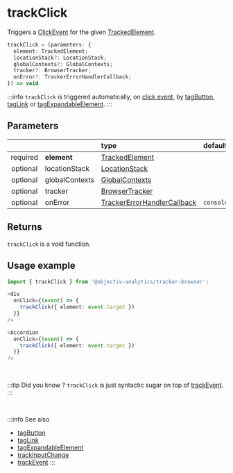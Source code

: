 # trackClick

Triggers a [ClickEvent](/taxonomy/events/ClickEvent.md) for the given [TrackedElement](/tracking/api-reference/definitions/TrackedElement.md).  

```typescript
trackClick = (parameters: {
  element: TrackedElement;
  locationStack?: LocationStack;
  globalContexts?: GlobalContexts;
  tracker?: BrowserTracker;
  onError?: TrackerErrorHandlerCallback;
}) => void
```

:::info
`trackClick` is triggered automatically, on [click event](https://developer.mozilla.org/en-US/docs/Web/API/Element/click_event), by [tagButton](/tracking/api-reference/locationTaggers/tagButton.md), [tagLink](/tracking/api-reference/locationTaggers/tagLink.md) or [tagExpandableElement](/tracking/api-reference/locationTaggers/tagExpandableElement.md).
:::

## Parameters
|          |                | type                                                                                              | default value
| :-:      | :--            | :--                                                                                               | :--           
| required | **element**    | [TrackedElement](/tracking/api-reference/definitions/TrackedElement.md)                           |
| optional | locationStack  | [LocationStack](/tracking/api-reference/core/LocationStack.md)                                    |
| optional | globalContexts | [GlobalContexts](/tracking/api-reference/core/GlobalContexts.md)                                  |
| optional | tracker        | [BrowserTracker](/tracking/api-reference/general/BrowserTracker.md)                               |
| optional | onError        | [TrackerErrorHandlerCallback](/tracking/api-reference/definitions/TrackerErrorHandlerCallback.md) | `console.error`

## Returns
`trackClick` is a void function.

## Usage example

```typescript jsx
import { trackClick } from '@objectiv-analytics/tracker-browser';
```

```typescript jsx
<div
  onClick={(event) => {
    trackClick({ element: event.target })
  }}
/>
```

```typescript jsx
<Accordion
  onClick={(event) => {
    trackClick({ element: event.target })
  }}
/>
```

<br />

:::tip Did you know ?
`trackClick` is just syntactic sugar on top of [trackEvent](/tracking/api-reference/eventTrackers/trackEvent.md).
:::

<br />

:::info See also
- [tagButton](/tracking/api-reference/locationTaggers/tagButton.md)
- [tagLink](/tracking/api-reference/locationTaggers/tagLink.md) 
- [tagExpandableElement](/tracking/api-reference/locationTaggers/tagExpandableElement.md)
- [trackInputChange](/tracking/api-reference/eventTrackers/trackInputChange.md)
- [trackEvent](/tracking/api-reference/eventTrackers/trackEvent.md)
:::
